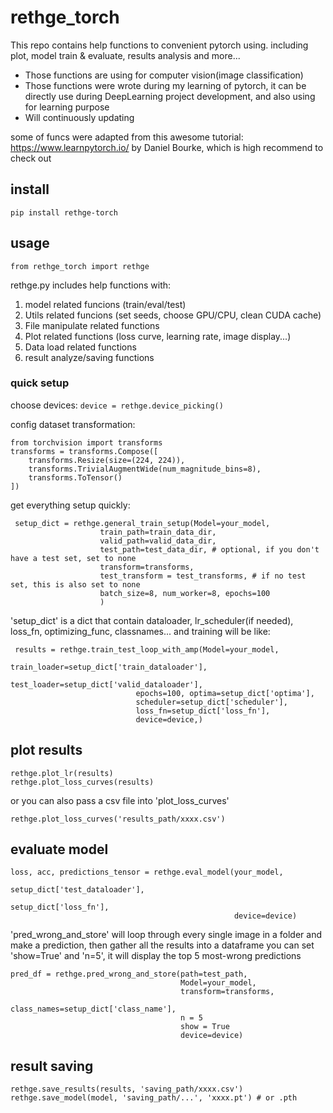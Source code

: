 # rethge_torch
This repo contains help functions to convenient pytorch using. including plot, model train &amp; evaluate, results analysis and more...

* Those functions are using for computer vision(image classification)
* Those functions were wrote during my learning of pytorch, it can be directly use during DeepLearning project development, and also using for learning purpose
* Will continuously updating

some of funcs were adapted from this awesome tutorial: https://www.learnpytorch.io/ by Daniel Bourke, which is high recommend to check out

## install
`pip install rethge-torch`

## usage
`from rethge_torch import rethge`

  rethge.py includes help functions with:
  1. model related funcions (train/eval/test)
  2. Utils related funcions (set seeds, choose GPU/CPU, clean CUDA cache)
  3. File manipulate related functions
  4. Plot related functions (loss curve, learning rate, image display...)
  5. Data load related functions
  6. result analyze/saving functions

### quick setup

choose devices:
`device = rethge.device_picking()`

config dataset transformation:

    from torchvision import transforms
    transforms = transforms.Compose([
        transforms.Resize(size=(224, 224)),
        transforms.TrivialAugmentWide(num_magnitude_bins=8),
        transforms.ToTensor()
    ])

get everything setup quickly:

     setup_dict = rethge.general_train_setup(Model=your_model, 
                        train_path=train_data_dir,
                        valid_path=valid_data_dir,
                        test_path=test_data_dir, # optional, if you don't have a test set, set to none
                        transform=transforms, 
                        test_transform = test_transforms, # if no test set, this is also set to none
                        batch_size=8, num_worker=8, epochs=100
                        )

'setup_dict' is a dict that contain dataloader, lr_scheduler(if needed), loss_fn, optimizing_func, classnames...
and training will be like:

     results = rethge.train_test_loop_with_amp(Model=your_model, 
                                train_loader=setup_dict['train_dataloader'],
                                test_loader=setup_dict['valid_dataloader'], 
                                epochs=100, optima=setup_dict['optima'], 
                                scheduler=setup_dict['scheduler'], 
                                loss_fn=setup_dict['loss_fn'], 
                                device=device,) 

## plot results

    rethge.plot_lr(results)
    rethge.plot_loss_curves(results)  

or you can also pass a csv file into 'plot_loss_curves'

    rethge.plot_loss_curves('results_path/xxxx.csv') 

## evaluate model

    loss, acc, predictions_tensor = rethge.eval_model(your_model, 
                                                      setup_dict['test_dataloader'],
                                                      setup_dict['loss_fn'],
                                                      device=device)

'pred_wrong_and_store' will loop through every single image in a folder and make a prediction, then gather all the results into a dataframe
you can set 'show=True' and 'n=5', it will display the top 5 most-wrong predictions

    pred_df = rethge.pred_wrong_and_store(path=test_path,
                                          Model=your_model,
                                          transform=transforms,
                                          class_names=setup_dict['class_name'],
                                          n = 5
                                          show = True
                                          device=device)

## result saving

    rethge.save_results(results, 'saving_path/xxxx.csv')
    rethge.save_model(model, 'saving_path/...', 'xxxx.pt') # or .pth
    
